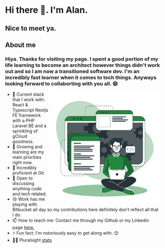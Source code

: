 # Hi there 👋. I'm Alan. 
## Nice to meet ya.

<!--
**Iceteatree/Iceteatree** is a ✨ _special_ ✨ repository because its `README.md` (this file) appears on your GitHub profile.
-->

## About me
### Hiya. Thanks for visiting my page. I spent a good portion of my life learning to become an architect however things didn't work out and so I am now a transitioned software dev. I'm an incredibly fast learner when it comes to tech things. Anyways looking forward to collaborting with you all. 😄

<img align="right" alt="GIF" src="https://github.com/Iceteatree/Iceteatree/blob/963cffd0e3a92d991842400f848d75e78a524bf6/Developer%20activity.gif" width="360px"/>

- 🔭 Current stack that I work with: React & Typescript Nextjs FE framework with a PHP Laravel BE and a sprinkling of gCloud goodness.
- 🌱 Growing and learning are my main priorities right now.
- 🦾 Incredibly proficient at Git.
- 🤔 Open to discussing anything code and tech related.
- 😢 Work has me playing with Bitbucket all day so my contributions here definitely don't reflect all that I do. 
- 📫 How to reach me: Contact me through my Github or my Linkedin page <a href="https://www.linkedin.com/in/alankow/">here.</a>
- ⚡ Fun fact: I'm notoriously easy to get along with. 😊
- ✍🏼 Pluralsight <a href="https://app.pluralsight.com/profile/iceteatree?_gl=1*hyksh0*_ga*MTQwNzc5MDMyNy4xNjc4MjY2Njg3*_ga_525M96C6Y1*MTY4Mzg3OTYyNC4zLjEuMTY4Mzg3OTY1MS4wLjAuMA..">stats</a>
